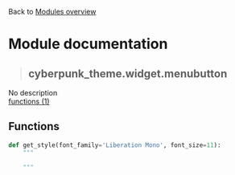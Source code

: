 Back to [Modules overview](https://github.com/pyrustic/cyberpunk-theme/blob/master/docs/modules/README.md)
  
# Module documentation
>## cyberpunk\_theme.widget.menubutton
No description
<br>
[functions (1)](https://github.com/pyrustic/cyberpunk-theme/blob/master/docs/modules/content/cyberpunk_theme.widget.menubutton/functions.md)


## Functions
```python
def get_style(font_family='Liberation Mono', font_size=11):
    """
    
    """

```

